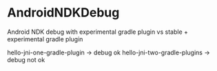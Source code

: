 # AndroidNDKDebug
Android NDK debug with experimental gradle plugin vs stable + experimental gradle plugin

hello-jni-one-gradle-plugin -> debug ok
hello-jni-two-gradle-plugins -> debug not ok
